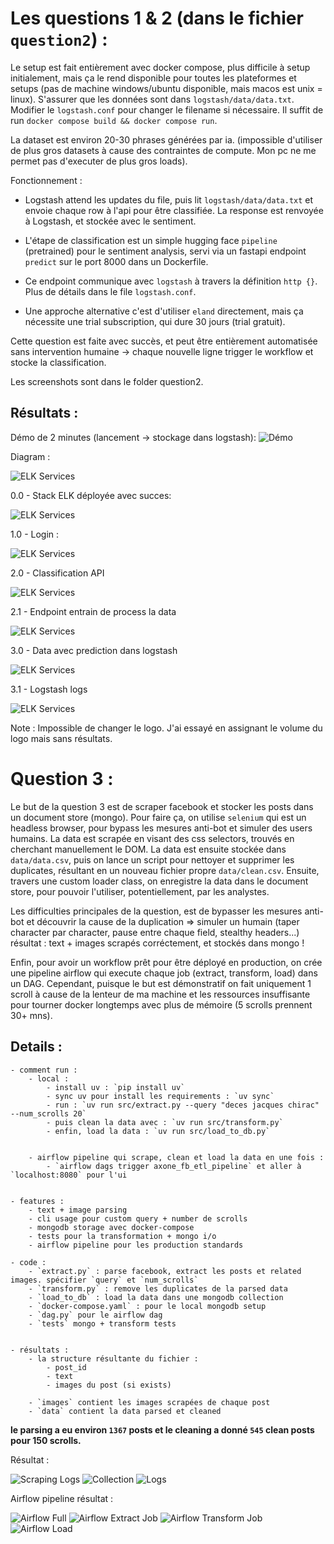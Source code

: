 # Les questions 1 & 2 (dans le fichier `question2`) :

Le setup est fait entièrement avec docker compose, plus difficile à setup initialement, mais ça le rend disponible pour toutes les plateformes et setups (pas de machine windows/ubuntu disponible, mais macos est unix = linux). S'assurer que les données sont dans `logstash/data/data.txt`. Modifier le `logstash.conf` pour changer le filename si nécessaire.
Il suffit de run `docker compose build && docker compose run`.

La dataset est environ 20-30 phrases générées par ia. (impossible d'utiliser de plus gros datasets à cause des contraintes de compute. Mon pc ne me permet pas d'executer de plus gros loads).

Fonctionnement :
- Logstash attend les updates du file, puis lit `logstash/data/data.txt` et envoie chaque row à l'api pour être classifiée. La response est renvoyée à Logstash, et stockée avec le sentiment.

- L'étape de classification est un simple hugging face `pipeline` (pretrained) pour le sentiment analysis, servi via un fastapi endpoint `predict` sur le port 8000 dans un Dockerfile.

- Ce endpoint communique avec `logstash` à travers la définition `http {}`. Plus de détails dans le file `logstash.conf`.

- Une approche alternative c'est d'utiliser `eland` directement, mais ça nécessite une trial subscription, qui dure 30 jours (trial gratuit).

Cette question est faite avec succès, et peut être entièrement automatisée sans intervention humaine -> chaque nouvelle ligne trigger le workflow et stocke la classification.

Les screenshots sont dans le folder question2.



## Résultats :

Démo de 2 minutes (lancement -> stockage dans logstash):
![Démo](question2/static/exo2-demo-final.gif)


Diagram :

![ELK Services](question2/static/elk_api_diagram.png)

0.0 - Stack ELK déployée avec succes:

![ELK Services](question2/static/all_services_ok.png)

1.0 - Login :

![ELK Services](question2/static/kibana_login_ok.png)

2.0 - Classification API

![ELK Services](question2/static/api_ok.png)

2.1 - Endpoint entrain de process la data

![ELK Services](question2/static/fastapi_requests_ok.png)

3.0 - Data avec prediction dans logstash

![ELK Services](question2/static/sentiment_classification_logstash.png)

3.1 - Logstash logs

![ELK Services](question2/static/logstash_requests_ok.png)

Note : Impossible de changer le logo. J'ai essayé en assignant le volume du logo mais sans résultats.

# Question 3 :

Le but de la question 3 est de scraper facebook et stocker les posts dans un document store (mongo).
Pour faire ça, on utilise `selenium` qui est un headless browser, pour bypass les mesures anti-bot et simuler des users humains. La data est scrapée en visant des css selectors, trouvés en cherchant manuellement le DOM. La data est ensuite stockée dans `data/data.csv`, puis on lance un script pour nettoyer et supprimer les duplicates, résultant en un nouveau fichier propre `data/clean.csv`.
Ensuite, travers une custom loader class, on enregistre la data dans le document store, pour pouvoir l'utiliser, potentiellement, par les analystes.

Les difficulties principales de la question, est de bypasser les mesures anti-bot et découvrir la cause de la duplication => simuler un humain (taper character par character, pause entre chaque field, stealthy headers...)
résultat :  text + images scrapés corréctement, et stockés dans mongo !

Enfin, pour avoir un workflow prêt pour être déployé en production, on crée une pipeline airflow qui execute chaque job (extract, transform, load) dans un DAG. Cependant, puisque le but est démonstratif on fait uniquement 1 scroll à cause de la lenteur de ma machine et les ressources insuffisante pour tourner docker longtemps avec plus de mémoire (5 scrolls prennent 30+ mns).


## Details :

    - comment run :
        - local :
            - install uv : `pip install uv`
            - sync uv pour install les requirements : `uv sync`
            - run : `uv run src/extract.py --query "deces jacques chirac" --num_scrolls 20`
            - puis clean la data avec : `uv run src/transform.py`
            - enfin, load la data : `uv run src/load_to_db.py`


        - airflow pipeline qui scrape, clean et load la data en une fois :
            - `airflow dags trigger axone_fb_etl_pipeline` et aller à `localhost:8080` pour l'ui


    - features :
        - text + image parsing
        - cli usage pour custom query + number de scrolls
        - mongodb storage avec docker-compose
        - tests pour la transformation + mongo i/o
        - airflow pipeline pour les production standards

    - code :
        - `extract.py` : parse facebook, extract les posts et related images. spécifier `query` et `num_scrolls`
        - `transform.py` : remove les duplicates de la parsed data
        - `load_to_db` : load la data dans une mongodb collection
        - `docker-compose.yaml` : pour le local mongodb setup
        - `dag.py` pour le airflow dag
        - `tests` mongo + transform tests


    - résultats :
        - la structure résultante du fichier :
            - post_id
            - text
            - images du post (si exists)

        - `images` contient les images scrapées de chaque post
        - `data` contient la data parsed et cleaned


**le parsing a eu environ `1367` posts et le cleaning a donné `545` clean posts pour 150 scrolls.**


Résultat :

![Scraping Logs](question3/static/scrape_logs.png)
![Collection](question3/static/mongo.png)
![Logs](question3/static/mongo_logs.png)


Airflow pipeline résultat :


![Airflow Full](question3/static/full.png)
![Airflow Extract Job](question3/static/extract_airflow.png)
![Airflow Transform Job](question3/static/transform_airflow.png)
![Airflow Load](question3/static/load_airflow.png)
